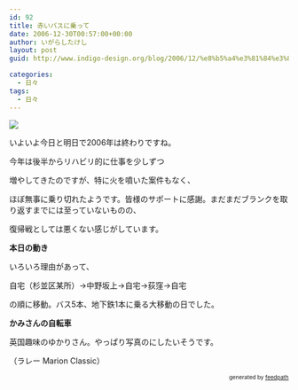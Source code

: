 ```yaml
---
id: 92
title: 赤いバスに乗って
date: 2006-12-30T00:57:00+00:00
author: いがらしたけし
layout: post
guid: http://www.indigo-design.org/blog/2006/12/%e8%b5%a4%e3%81%84%e3%83%90%e3%82%b9%e3%81%ab%e4%b9%97%e3%81%a3%e3%81%a6/

categories:
  - 日々
tags:
  - 日々
---
```

<a href="http://hb.afl.rakuten.co.jp/hgc/0329347b.2e7705bd.03e987e2.5deaed30/?pc=http%3a%2f%2fitem.rakuten.co.jp%2fqbei%2fraleigh-marc%2f&m=http%3a%2f%2fm.rakuten.co.jp%2fqbei%2fi%2f10000896%2f" target="_blank"><img src="http://hbb.afl.rakuten.co.jp/hgb/?pc=http%3a%2f%2fthumbnail.image.rakuten.co.jp%2f%400_mall%2fqbei%2fcabinet%2fraleigh7%2f07mrc.jpg%3f_ex%3d80x80&m=http%3a%2f%2fthumbnail.image.rakuten.co.jp%2f%400_mall%2fqbei%2fcabinet%2fraleigh7%2f07mrc.jpg%3f_ex%3d64x64" border="0" /></a>

いよいよ今日と明日で2006年は終わりですね。

今年は後半からリハビリ的に仕事を少しずつ
  
増やしてきたのですが、特に火を噴いた案件もなく、
  
ほぼ無事に乗り切れたようです。皆様のサポートに感謝。まだまだブランクを取り返すまでには至っていないものの、
  
復帰戦としては悪くない感じがしています。

<span style="font-weight: bold">本日の動き</span>

いろいろ理由があって、
  
自宅（杉並区某所）→中野坂上→自宅→荻窪→自宅
  
の順に移動。バス5本、地下鉄1本に乗る大移動の日でした。

<span style="font-weight: bold">かみさんの自転車</span>

英国趣味のゆかりさん。やっぱり写真のにしたいそうです。
  
（ラレー Marion Classic）

<div style="text-align: right;font-size: 10px">
  &nbsp;&nbsp;<span>generated by <a href="http://feedpath.jp">feedpath</a></span>
</div>
